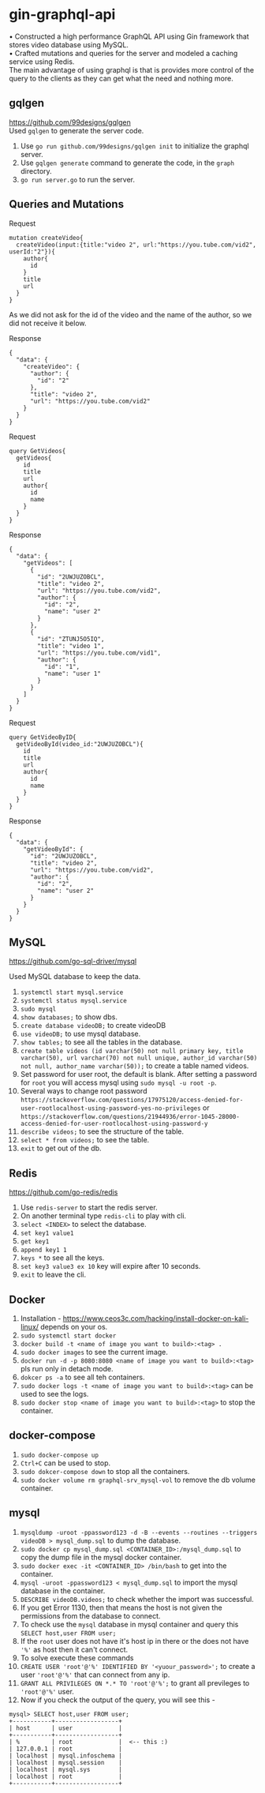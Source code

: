 # gin-graphql-api  
•	Constructed a high performance GraphQL API using Gin framework that stores video database using MySQL.  
•	Crafted mutations and queries for the server and modeled a caching service using Redis.  
The main advantage of using graphql is that is provides more control of the query to the clients as they can get what the need and nothing more.  

## gqlgen
https://github.com/99designs/gqlgen  
Used `gqlgen` to generate the server code.

1. Use `go run github.com/99designs/gqlgen init` to initialize the graphql server.
2. Use `gqlgen generate` command to generate the code, in the `graph` directory.
3. `go run server.go` to run the server.

## Queries and Mutations

Request
```
mutation createVideo{
  createVideo(input:{title:"video 2", url:"https://you.tube.com/vid2", userId:"2"}){
    author{
      id
    }
    title
    url
  }
}
```
As we did not ask for the id of the video and the name of the author, so we did not receive it below.

Response
```
{
  "data": {
    "createVideo": {
      "author": {
        "id": "2"
      },
      "title": "video 2",
      "url": "https://you.tube.com/vid2"
    }
  }
}
```

Request
```
query GetVideos{
  getVideos{
    id
    title
    url
    author{
      id
      name
    }
  }
}
```

Response

```
{
  "data": {
    "getVideos": [
      {
        "id": "2UWJUZOBCL",
        "title": "video 2",
        "url": "https://you.tube.com/vid2",
        "author": {
          "id": "2",
          "name": "user 2"
        }
      },
      {
        "id": "ZTUNJ5O5IQ",
        "title": "video 1",
        "url": "https://you.tube.com/vid1",
        "author": {
          "id": "1",
          "name": "user 1"
        }
      }
    ]
  }
}
```

Request
```
query GetVideoByID{
  getVideoById(video_id:"2UWJUZOBCL"){
    id
    title
    url
    author{
      id
      name
    }
  }
}
```

Response
```
{
  "data": {
    "getVideoById": {
      "id": "2UWJUZOBCL",
      "title": "video 2",
      "url": "https://you.tube.com/vid2",
      "author": {
        "id": "2",
        "name": "user 2"
      }
    }
  }
}
```

## MySQL

https://github.com/go-sql-driver/mysql  

Used MySQL database to keep the data.
1. `systemctl start mysql.service`
2. `systemctl status mysql.service`
3. `sudo mysql`
4. `show databases;` to show dbs.  
5. `create database videoDB;` to create videoDB  
6. `use videoDB;` to use mysql database.  
7. `show tables;` to see all the tables in the database.  
8. `create table videos (id varchar(50) not null primary key, title varchar(50), url varchar(70) not null unique, author_id varchar(50) not null, author_name varchar(50));` to create a table named videos.  
9. Set password for user root, the default is blank. After setting a password for `root` you will access mysql using `sudo mysql -u root -p`. 
10. Several ways to change root password `https://stackoverflow.com/questions/17975120/access-denied-for-user-rootlocalhost-using-password-yes-no-privileges` or `https://stackoverflow.com/questions/21944936/error-1045-28000-access-denied-for-user-rootlocalhost-using-password-y` 
11. `describe videos;` to see the structure of the table.
12. `select * from videos;` to see the table.
13. `exit` to get out of the db.


## Redis

https://github.com/go-redis/redis  

1. Use `redis-server` to start the redis server.
2. On another terminal type `redis-cli` to play with cli.
3. `select <INDEX>` to select the database.
4. `set key1 value1`
5. `get key1`
6. `append key1 1`
7. `keys *` to see all the keys.
8. `set key3 value3 ex 10` key will expire after 10 seconds.
9. `exit` to leave the cli.

## Docker
1. Installation - https://www.ceos3c.com/hacking/install-docker-on-kali-linux/ depends on your os.
2. `sudo systemctl start docker`
3. `docker build -t <name of image you want to build>:<tag> .`
4. `sudo docker images` to see the current image.
5. `docker run -d -p 8080:8080 <name of image you want to build>:<tag>` pls run only in detach mode.
6. `dokcer ps -a` to see all teh containers.
7. `sudo docker logs -t <name of image you want to build>:<tag>` can be used to see the logs.
8. `sudo docker stop <name of image you want to build>:<tag>` to stop the container.

## docker-compose

1. `sudo docker-compose up`
2. `Ctrl+C` can be used to stop.
3. `sudo dokcer-compose down` to stop all the containers.
4. `sudo docker volume rm graphql-srv_mysql-vol` to remove the db volume container.

## mysql

1. `mysqldump -uroot -ppassword123 -d -B --events --routines --triggers videoDB > mysql_dump.sql` to dump the database.
2. `sudo docker cp mysql_dump.sql <CONTAINER_ID>:/mysql_dump.sql` to copy the dump file in the mysql docker container.
3. `sudo docker exec -it <CONTAINER_ID> /bin/bash` to get into the container.
4. `mysql -uroot -ppassword123 < mysql_dump.sql` to import the mysql database in the container.
5. `DESCRIBE videoDB.videos;` to check whether the import was successful. 
6. If you get Error 1130, then that means the host is not given the permissions from the database to connect.
7. To check use the `mysql` database in mysql container and query this `SELECT host,user FROM user;`
8. If the `root` user does not have it's host ip in there or the does not have `'%'` as host then it can't connect. 
9. To solve execute these commands
10. `CREATE USER 'root'@'%' IDENTIFIED BY '<yuour_password>';` to create a user `'root'@'%'` that can connect from any ip.
11. `GRANT ALL PRIVILEGES ON *.* TO 'root'@'%';` to grant all previleges to `'root'@'%'` user.
12. Now if you check the output of the query, you will see this -
```
mysql> SELECT host,user FROM user;
+-----------+------------------+
| host      | user             |
+-----------+------------------+
| %         | root             |  <-- this :)
| 127.0.0.1 | root             |
| localhost | mysql.infoschema |
| localhost | mysql.session    |
| localhost | mysql.sys        |
| localhost | root             |
+-----------+------------------+
```
